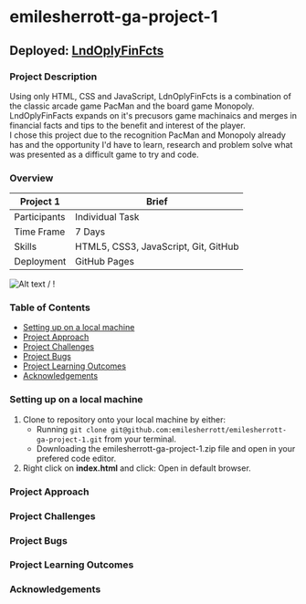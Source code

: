 # emilesherrott-ga-project-1
## Deployed: [LndOplyFinFcts](https://emilesherrott.github.io/emilesherrott-ga-project-1/)
### Project Description
Using only HTML, CSS and JavaScript, LdnOplyFinFcts is a combination of the classic arcade game PacMan and the board game Monopoly. LndOplyFinFacts expands on it's precusors game machinaics and merges in financial facts and tips to the benefit and interest of the player. <br />
I chose this project due to the recognition PacMan and Monopoly already has and the opportunity I'd have to learn, research and problem solve what was presented as a difficult game to try and code. <br />

### Overview
Project 1 | Brief
-------------|--------------
Participants | Individual Task
Time Frame | 7 Days
Skills | HTML5, CSS3, JavaScript, Git, GitHub
Deployment | GitHub Pages

![ Alt text](emilesherrott-ga-project-1-gif.gif) / ! [](emilesherrott-ga-project-1-gif.gif)

### Table of Contents  
* [Setting up on a local machine](#anchor-1)
* [Project Approach](#anchor-2)
* [Project Challenges](#anchor-3)
* [Project Bugs](#anchor-4)
* [Project Learning Outcomes](#anchor-5)
* [Acknowledgements](#anchor-6)

### Setting up on a local machine <a id="anchor-1"></a>
1. Clone to repository onto your local machine by either:
   * Running `git clone git@github.com:emilesherrott/emilesherrott-ga-project-1.git` from your terminal. 
   * Downloading the emilesherrott-ga-project-1.zip file and open in your prefered code editor. 
2. Right click on **index.html** and click: Open in default browser.

### Project Approach <a id="anchor-2"></a>

### Project Challenges <a id="anchor-3"></a>

### Project Bugs <a id="anchor-4"></a>

### Project Learning Outcomes <a id="anchor-5"></a>

### Acknowledgements <a id="anchor-6"></a>
